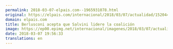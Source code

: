 ```yaml
---
permalink: 2018-03-07-elpais.com--1965931078.html
original: https://elpais.com/internacional/2018/03/07/actualidad/1520441745_278223.html#?ref=rss&format=simple&link=link
domain: elpais.com
title: Berlusconi acepta que Salvini lidere la coalición
image: https://ep00.epimg.net/internacional/imagenes/2018/03/07/actualidad/1520441745_278223_1520449974_rrss_normal.jpg
date: 2018-03-07 19:56:33
translations: en
---
```



